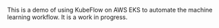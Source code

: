 This is a demo of using KubeFlow on AWS EKS to automate the machine learning workflow. It is a work in progress.
